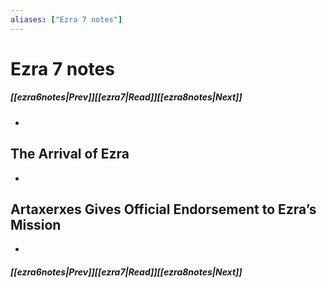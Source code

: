 ```yaml
---
aliases: ["Ezra 7 notes"]
---
```

# Ezra 7 notes
##### <span class=arrow-left></span>[[ezra6notes|Prev]]<span class=navigation-separator></span>[[ezra7|Read]]<span class=navigation-separator></span>[[ezra8notes|Next]]<span class=arrow-right></span>
- 
## The Arrival of Ezra
- 
## Artaxerxes Gives Official Endorsement to Ezra’s Mission
- 
##### <span class=arrow-left></span>[[ezra6notes|Prev]]<span class=navigation-separator></span>[[ezra7|Read]]<span class=navigation-separator></span>[[ezra8notes|Next]]<span class=arrow-right></span>